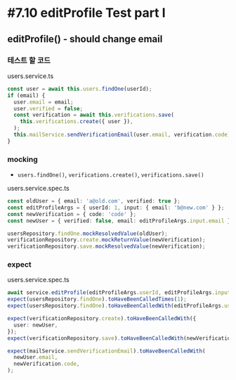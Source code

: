 # #7.10 editProfile Test part I

## editProfile() - should change email

### 테스트 할 코드

users.service.ts

```ts
const user = await this.users.findOne(userId);
if (email) {
  user.email = email;
  user.verified = false;
  const verification = await this.verifications.save(
    this.verifications.create({ user }),
  );
  this.mailService.sendVerificationEmail(user.email, verification.code);
}
```

### mocking

- `users.findOne()`, `verifications.create()`, `verifications.save()`

users.service.spec.ts

```ts
const oldUser = { email: 'a@old.com', verified: true };
const editProfileArgs = { userId: 1, input: { email: 'b@new.com' } };
const newVerification = { code: 'code' };
const newUser = { verified: false, email: editProfileArgs.input.email };

usersRepository.findOne.mockResolvedValue(oldUser);
verificationRepository.create.mockReturnValue(newVerification);
verificationRepository.save.mockResolvedValue(newVerification);
```

### expect

users.service.spec.ts

```ts
await service.editProfile(editProfileArgs.userId, editProfileArgs.input);
expect(usersRepository.findOne).toHaveBeenCalledTimes(1);
expect(usersRepository.findOne).toHaveBeenCalledWith(editProfileArgs.userId);

expect(verificationRepository.create).toHaveBeenCalledWith({
  user: newUser,
});
expect(verificationRepository.save).toHaveBeenCalledWith(newVerification);

expect(mailService.sendVerificationEmail).toHaveBeenCalledWith(
  newUser.email,
  newVerification.code,
);
```
